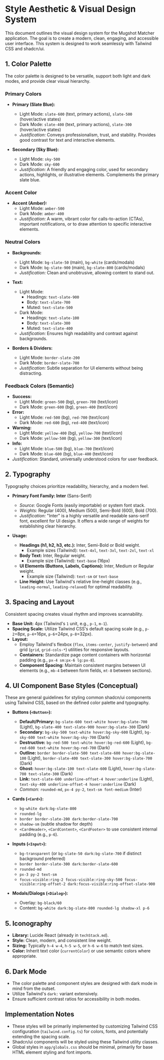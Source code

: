 # Style Aesthetic & Visual Design System

This document outlines the visual design system for the Mugshot Matcher application. The goal is to create a modern, clean, engaging, and accessible user interface. This system is designed to work seamlessly with Tailwind CSS and shadcn/ui.

## 1. Color Palette

The color palette is designed to be versatile, support both light and dark modes, and provide clear visual hierarchy.

### Primary Colors
-   **Primary (Slate Blue):**
    -   Light Mode: `slate-600` (text, primary actions), `slate-500` (hover/active states)
    -   Dark Mode: `slate-400` (text, primary actions), `slate-300` (hover/active states)
    -   *Justification:* Conveys professionalism, trust, and stability. Provides good contrast for text and interactive elements.

-   **Secondary (Sky Blue):**
    -   Light Mode: `sky-500`
    -   Dark Mode: `sky-600`
    -   *Justification:* A friendly and engaging color, used for secondary actions, highlights, or illustrative elements. Complements the primary slate blue.

### Accent Color
-   **Accent (Amber):**
    -   Light Mode: `amber-500`
    -   Dark Mode: `amber-400`
    -   *Justification:* A warm, vibrant color for calls-to-action (CTAs), important notifications, or to draw attention to specific interactive elements.

### Neutral Colors
-   **Backgrounds:**
    -   Light Mode: `bg-slate-50` (main), `bg-white` (cards/modals)
    -   Dark Mode: `bg-slate-900` (main), `bg-slate-800` (cards/modals)
    -   *Justification:* Clean and unobtrusive, allowing content to stand out.

-   **Text:**
    -   Light Mode:
        -   Headings: `text-slate-900`
        -   Body: `text-slate-700`
        -   Muted: `text-slate-500`
    -   Dark Mode:
        -   Headings: `text-slate-100`
        -   Body: `text-slate-300`
        -   Muted: `text-slate-400`
    -   *Justification:* Ensures high readability and contrast against backgrounds.

-   **Borders & Dividers:**
    -   Light Mode: `border-slate-200`
    -   Dark Mode: `border-slate-700`
    -   *Justification:* Subtle separation for UI elements without being distracting.

### Feedback Colors (Semantic)
-   **Success:**
    -   Light Mode: `green-500` (bg), `green-700` (text/icon)
    -   Dark Mode: `green-600` (bg), `green-400` (text/icon)
-   **Error:**
    -   Light Mode: `red-500` (bg), `red-700` (text/icon)
    -   Dark Mode: `red-600` (bg), `red-400` (text/icon)
-   **Warning:**
    -   Light Mode: `yellow-400` (bg), `yellow-700` (text/icon)
    -   Dark Mode: `yellow-500` (bg), `yellow-300` (text/icon)
-   **Info:**
    -   Light Mode: `blue-500` (bg), `blue-700` (text/icon)
    -   Dark Mode: `blue-600` (bg), `blue-400` (text/icon)
-   *Justification:* Standard, universally understood colors for user feedback.

## 2. Typography

Typography choices prioritize readability, hierarchy, and a modern feel.

-   **Primary Font Family: Inter** (Sans-Serif)
    -   *Source:* Google Fonts (easily importable) or system font stack.
    -   *Weights:* Regular (400), Medium (500), Semi-Bold (600), Bold (700).
    -   *Justification:* "Inter" is a highly versatile and readable sans-serif font, excellent for UI design. It offers a wide range of weights for establishing clear hierarchy.

-   **Usage:**
    -   **Headings (h1, h2, h3, etc.):** Inter, Semi-Bold or Bold weight.
        -   Example sizes (Tailwind): `text-4xl`, `text-3xl`, `text-2xl`, `text-xl`
    -   **Body Text:** Inter, Regular weight.
        -   Example size (Tailwind): `text-base` (16px)
    -   **UI Elements (Buttons, Labels, Captions):** Inter, Medium or Regular weight.
        -   Example size (Tailwind): `text-sm` or `text-base`
    -   **Line Height:** Use Tailwind's relative line-height classes (e.g., `leading-normal`, `leading-relaxed`) for optimal readability.

## 3. Spacing and Layout

Consistent spacing creates visual rhythm and improves scannability.

-   **Base Unit:** 4px (Tailwind's `1` unit, e.g., `p-1`, `m-1`).
-   **Spacing Scale:** Utilize Tailwind CSS's default spacing scale (e.g., `p-2`=8px, `p-4`=16px, `p-6`=24px, `p-8`=32px).
-   **Layout:**
    -   Employ Tailwind's flexbox (`flex`, `items-center`, `justify-between`) and grid (`grid`, `grid-cols-*`) utilities for responsive layouts.
    -   **Containers:** Standardize page content containers with horizontal padding (e.g., `px-4 sm:px-6 lg:px-8`).
    -   **Component Spacing:** Maintain consistent margins between UI elements (e.g., `mb-4` between form fields, `mt-8` between sections).

## 4. UI Component Base Styles (Conceptual)

These are general guidelines for styling common shadcn/ui components using Tailwind CSS, based on the defined color palette and typography.

-   **Buttons (`<Button>`):**
    -   **Default/Primary:** `bg-slate-600 text-white hover:bg-slate-700` (Light), `bg-slate-400 text-slate-900 hover:bg-slate-300` (Dark)
    -   **Secondary:** `bg-sky-500 text-white hover:bg-sky-600` (Light), `bg-sky-600 text-white hover:bg-sky-700` (Dark)
    -   **Destructive:** `bg-red-500 text-white hover:bg-red-600` (Light), `bg-red-600 text-white hover:bg-red-700` (Dark)
    -   **Outline:** `border border-slate-500 text-slate-600 hover:bg-slate-100` (Light), `border-slate-400 text-slate-300 hover:bg-slate-700` (Dark)
    -   **Ghost:** `hover:bg-slate-100 text-slate-600` (Light), `hover:bg-slate-700 text-slate-300` (Dark)
    -   **Link:** `text-slate-600 underline-offset-4 hover:underline` (Light), `text-sky-400 underline-offset-4 hover:underline` (Dark)
    -   *Common:* `rounded-md`, `px-4 py-2`, `text-sm font-medium` (Inter)

-   **Cards (`<Card>`):**
    -   `bg-white dark:bg-slate-800`
    -   `rounded-lg`
    -   `border border-slate-200 dark:border-slate-700`
    -   `shadow-sm` (subtle shadow for depth)
    -   `<CardHeader>`, `<CardContent>`, `<CardFooter>` to use consistent internal padding (e.g., `p-6`).

-   **Inputs (`<Input>`):**
    -   `bg-transparent` (or `bg-slate-50 dark:bg-slate-700` if distinct background preferred)
    -   `border border-slate-300 dark:border-slate-600`
    -   `rounded-md`
    -   `px-3 py-2 text-sm`
    -   `focus-visible:ring-2 focus-visible:ring-sky-500 focus-visible:ring-offset-2 dark:focus-visible:ring-offset-slate-900`

-   **Modals/Dialogs (`<Dialog>`):**
    -   Overlay: `bg-black/60`
    -   Content: `bg-white dark:bg-slate-800 rounded-lg shadow-xl p-6`

## 5. Iconography

-   **Library:** Lucide React (already in `techStack.md`).
-   **Style:** Clean, modern, and consistent line weight.
-   **Sizing:** Typically `h-4 w-4`, `h-5 w-5`, or `h-6 w-6` to match text sizes.
-   **Color:** Inherit text color (`currentColor`) or use semantic colors where appropriate.

## 6. Dark Mode

-   The color palette and component styles are designed with dark mode in mind from the outset.
-   Utilize Tailwind's `dark:` variant extensively.
-   Ensure sufficient contrast ratios for accessibility in both modes.

## Implementation Notes
-   These styles will be primarily implemented by customizing Tailwind CSS configuration (`tailwind.config.ts`) for colors, fonts, and potentially extending the spacing scale.
-   Shadcn/ui components will be styled using these Tailwind utility classes.
-   Global styles in `app/globals.css` should be minimal, primarily for base HTML element styling and font imports.
